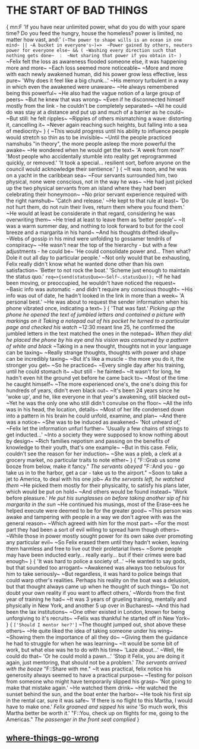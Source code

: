 # THE START OF BAD THINGS

{
mn:F
'If you have near unlimited power, what do you do with your spare time? 
Do you feed the hungry, house the homeless? 
power is limited, no matter how vast, and:'
`(~The power to shape wills is an ocean in one mind~ || ~A bucket in everyone's~)=> 
~Power gained by others, neuters power for everyone else~ && (
~Washing every direction such that nothing gets done~ 
	: 
~Not sharing that power if you obtain it~
)
`
~Felix felt the loss as awareness flooded someone else, it was happening more and more~
~Each loss seemed more noticeable~
~More and more with each newly awakened human, did his power grow less effective, less pure~
'Why does it feel like a big chunk...'
~His memory turbulent in a way in which even the awakened were unaware~
~He always remembered being this powerful~
~He also had the vague notion of a large group of peers~
~But he knew that was wrong~
~Even if he disconnected himself mostly from the link - he couldn't be completely separated~
~All he could do was stay at a distance and put up and much of a barrier as he could~
~But still: he felt ripples~
~Ripples of others mismatching a wave: distorting it, cancelling it~
~Never again reaching such heights, but falling into a sea of mediocrity~
}
{
~This would progress until his ability to influence people would stretch so thin as to be invisible~
~Until the people practiced namshubs "in theory", the more people asleep the more powerful the awake~
~He wondered when he would get the text~
'A week from now?'
'Most people who accidentally stumble into reality get reprogrammed quickly, or removed.'
'It took a special… resilient sort, before anyone on the council would acknowledge their sentience.'
}
{
~It was noon, and he was on a yacht in the caribbean sea~
~Four servants surrounded him, two physical, none were conscious, not in the way he was~
~He had just picked up the two physical servants from an island where they had been celebrating their honeymoon~
~No prior servant experience required with the right namshub~
'Catch and release.'
~He kept to that rule at least~
'Do not hurt them, do not ruin their lives, return them where you found them.'
~He would at least be considerate in that regard, considering he was overwriting them~
~He tried at least to leave them as ‘better people'~
~It was a warm summer day, and  nothing to look forward to but for the cool breeze and a margarita in his hand~
~And his thoughts drifted ideally~
~Webs of gossip in his mind were unfolding to gossamer tendrils of conspiracy~
~He wasn't near the top of the hierarchy - but with a few adjustments - he could be~
'He could consolidate power and... 
Then what?  
Dole it out all day to particular people.'
~Not only would that be exhausting, Felix really didn't know what he wanted done other than his own satisfaction~
'Better to not rock the boat.'
'Scheme just enough to maintain the status quo.'
`req=>{send(statusQuo=>~Self~.statusQuo)};`
~If he had been moving, or preoccupied, he wouldn't have noticed the request~
~Basic info was automatic - and didn't require any conscious thought~
~His info was out of date, he hadn't looked in the link in more than a week~
'A personal best.'
~He was about to request the sender information when his phone vibrated once, indicating a text~
}
{
'That was fast.'
*Picking up the phone he opened the text of jumbled letters and contained a picture with markings on it*
*Taking a notepad out of his pocket he turned to a particular page and checked his watch*
~12:30 meant line 25, he confirmed the jumbled letters in the text matched the ones in the notepad~
*When they did: he placed the phone by his eye and his vision was consumed by  a pattern of white and black*
~Taking in a new thought, thoughts not in your language can be taxing~
~Really strange thoughts, thoughts with power and shape can be incredibly taxing~
~But it's like a muscle - the more you do it, the stronger you get~
~So he practiced~
~Every single day after his training, until he could stomach it~ 
~but still - he fainted~
~It wasn't for long, he hadn't even hit the ground yet before he came back to~
~Most of the time he caught himself~
~The more experienced one's, the one's doing this for hundreds of years, didn't even black out~
~It's been 24 years since he 'woke up', and he, like everyone in that year's awakening, still blacked out~
~Yet he was the only one who still didn't convulse on the floor~
~All the info was in his head, the location, details~
~Most of her life condensed down into a pattern in his brain he could unfold, examine, and plan~
~And there was a notice~
~She was to be induced as awakened~
'Not unheard of,'
~Felix let the information unfurl further~
'Usually a few chains of strings to get inducted...'
~Into a society they were supposed to know nothing about by design~
~Rich families nepotism and passing on the benefits of knowledge to their youth, that's one example~
~But in this case. Felix, couldn't see the reason for her induction~
~She was a pleb, a clerk at a grocery market, no particular traits to note either~
}
{
"F::Grab us some booze from below, make it fancy."
*The servants obeyed* 
"F::And you - go take us in to the harbor, get a car - take us to the airport."
~Soon to take a jet to America, to deal with his one job~
*As the servants left, he watched them*
~He picked them mostly for their physicality, to satisfy his plans later, which would be put on hold~
~And others would be found instead~
'Work before pleasure.'
*He put his sunglasses on before taking another sip of his margarita in the sun*
~He continued his musings, most of the Erase-ees he helped execute were deemed to be for the greater good~
~This person was awake and tampering with people in a way we don't agree with was the general reason~
~Which agreed with him for the most part~
~For the most part they had been a sort of evil willing to spread harm though others~
~While those in power mostly sought power for its own sake over promoting any particular evil~
~So Felix erased them until they hadn't woken, leaving them harmless and free to live out their proletariat lives~
~Some people may have been inducted early… really early… but if their crimes were bad enough~
}
{
'It was hard to police a society of...'
~He wanted to say gods, but that sounded too arrogant~
~Awakened was always too nebulous for him to take seriously~
~But regardless, it was hard to police beings that could warp other's realities.
Perhaps his reality on the boat was a delusion, but that thought always came up when he thought of such things~
'Do not doubt your own reality if you want to affect others,'
~Words from the first year of training he had~
~It was 3 years of grueling training, mentally and physically in New York, and another 5 up over in Bucharest~
~And this had been the lax institutions~
~One other existed in London, known for being unforgiving to it's recruits~
~Felix was thankful he started off in New York~
}
{
`['Should I mentor her?']`
~The thought jumped out, shot above these others~
~He quite liked the idea of taking someone under his wing~
~Showing them the importance of all they do~
~Giving them the guidance he had to struggle for when he was learning~
~It would be some bit of work, but what else was he to do with his time~
'Laze about...'
~Well, He could do that~
'Or he could mold a pawn...'
'Stop it Felix, you are doing it again, just mentoring, that should not be a problem.'
*The servants arrived with the booze*
"F::Share with me."
~It was practical, felix notice his generosity always seemed to have a practical purpose~
~Testing for poison from someone who might have temporarily slipped his grasp~
'Not going to make that mistake again.'
~He watched them drink~
~He watched the sunset behind the sun, and the boat enter the harbor~
~He took his first sip in the rental car, sure it was safe~
'If there is no flight to this Martha, I would have to make one.'
*Felix groaned and sipped his wine*
'So much work, this Martha better be worth it.'
"F::You, check up on flights for me, going to the Americas."
*The passenger in the front seat complied*
}

## [where-things-go-wrong](where-things-go-wrong.md)
